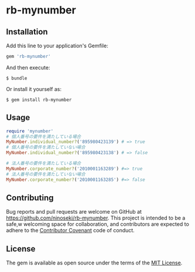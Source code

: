 # rb-mynumber

## Installation

Add this line to your application's Gemfile:

```ruby
gem 'rb-mynumber'
```

And then execute:

    $ bundle

Or install it yourself as:

    $ gem install rb-mynumber

## Usage

```ruby
require 'mynumber'
# 個人番号の要件を満たしている場合
MyNumber.individual_number?('895980423139') # => true
# 個人番号の要件を満たしていない場合
MyNumber.individual_number?('895980423138') # => false

# 法人番号の要件を満たしている場合
MyNumber.corporate_number?('2010001163289') #=> true
# 法人番号の要件を満たしていない場合
MyNumber.corporate_number?('2010001163285') #=> false
```

## Contributing

Bug reports and pull requests are welcome on GitHub at https://github.com/ninoseki/rb-mynumber. This project is intended to be a safe,w welcoming space for collaboration, and contributors are expected to adhere to the [Contributor Covenant](contributor-covenant.org) code of conduct.


## License

The gem is available as open source under the terms of the [MIT License](http://opensource.org/licenses/MIT).
